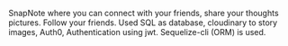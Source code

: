 SnapNote where you can connect with your friends, share your thoughts pictures. Follow your friends.
Used SQL as database, cloudinary to story images, Auth0, Authentication using jwt.
Sequelize-cli (ORM) is used.
